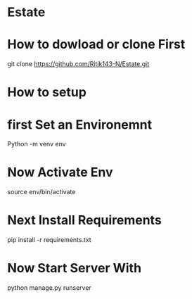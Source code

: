 # Estate
# How to dowload or clone First 
git clone https://github.com/Ritik143-N/Estate.git
# How to setup 
# first Set an Environemnt
Python -m venv env
# Now Activate Env
source env/bin/activate
# Next Install Requirements
pip install -r requirements.txt
 # Now Start Server With 
python manage.py runserver
